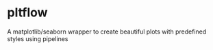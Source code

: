 # pltflow
A matplotlib/seaborn wrapper to create beautiful plots with predefined styles using pipelines 
